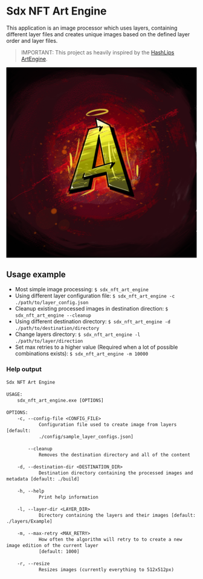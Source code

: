 # Sdx NFT Art Engine

This application is an image processor which uses layers, containing different layer files and creates unique images
based on the defined layer order and layer files.

> IMPORTANT: This project as heavily inspired by the [HashLips ArtEngine](https://github.com/HashLips/hashlips_art_engine).

![Logo](/assets/Readme_Logo.png "Amen_A")

## Usage example

- Most simple image processing: `$ sdx_nft_art_engine`
- Using different layer configuration file: `$ sdx_nft_art_engine -c ./path/to/layer_config.json`
- Cleanup existing processed images in destination direction: `$ sdx_nft_art_engine --cleanup`
- Using different destination directory: `$ sdx_nft_art_engine -d ./path/to/destination/directory`
- Change layers directory: `$ sdx_nft_art_engine -l ./path/to/layer/direction`
- Set max retries to a higher value (Required when a lot of possible combinations
  exists): `$ sdx_nft_art_engine -m 10000`

### Help output

```text
Sdx NFT Art Engine

USAGE:
    sdx_nft_art_engine.exe [OPTIONS]

OPTIONS:
    -c, --config-file <CONFIG_FILE>
            Configuration file used to create image from layers [default:
            ./config/sample_layer_configs.json]

        --cleanup
            Removes the destination directory and all of the content

    -d, --destination-dir <DESTINATION_DIR>
            Destination directory containing the processed images and metadata [default: ./build]

    -h, --help
            Print help information

    -l, --layer-dir <LAYER_DIR>
            Directory containing the layers and their images [default: ./layers/Example]

    -m, --max-retry <MAX_RETRY>
            How often the algorithm will retry to to create a new image edition of the current layer
            [default: 1000]

    -r, --resize
            Resizes images (currently everything to 512x512px)
```

